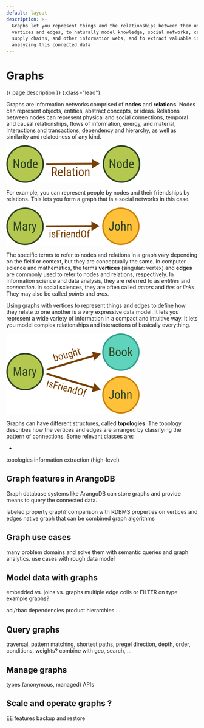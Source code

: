 ```yaml
---
default: layout
description: >-
  Graphs let you represent things and the relationships between them using
  vertices and edges, to naturally model knowledge, social networks, cash flows,
  supply chains, and other information webs, and to extract valuable insights by
  analyzing this connected data
---
```

# Graphs

{{ page.description }}
{:class="lead"}

Graphs are information networks comprised of **nodes** and **relations**. Nodes
can represent objects, entities, abstract concepts, or ideas. Relations between
nodes can represent physical and social connections, temporal and causal
relationships, flows of information, energy, and material, interactions and
transactions, dependency and hierarchy, as well as similarity and relatedness of
any kind.

![Node - Relation - Node](images/data-model-graph-relation-abstract.png)

For example, you can represent people by nodes and their friendships by
relations. This lets you form a graph that is a social networks in this case.

![Mary - is friend of - John](images/data-model-graph-relation-concrete.png)

The specific terms to refer to nodes and relations in a graph vary depending
on the field or context, but they are conceptually the same. In computer science
and mathematics, the terms **vertices** (singular: vertex) and **edges** are
commonly used to refer to nodes and relations, respectively. In information
science and data analysis, they are referred to as _entities_ and _connection_.
In social sciences, they are often called _actors_ and _ties_ or _links_.
They may also be called _points_ and _arcs_.

Using graphs with vertices to represent things and edges to define how they
relate to one another is a very expressive data model. It lets you represent
a wide variety of information in a compact and intuitive way. It lets you model
complex relationships and interactions of basically everything.

![Mary - bought - Book, is friend of - John](images/data-model-graph-relations.png)

Graphs can have different structures, called **topologies**. The topology
describes how the vertices and edges are arranged by classifying the pattern of
connections. Some relevant classes are:

- 



topologies
information extraction (high-level)

## Graph features in ArangoDB

Graph database systems like ArangoDB can store graphs and provide means to query
the connected data.

labeled property graph?
comparison with RDBMS
properties on vertices and edges
native graph that can be combined
graph algorithms

## Graph use cases

many problem domains and solve them with semantic queries and graph analytics.
use cases with rough data model

## Model data with graphs

embedded vs. joins vs. graphs
multiple edge colls or FILTER on type
example graphs?

acl/rbac
dependencies
product hierarchies
...

## Query graphs

traversal, pattern matching, shortest paths, pregel
direction, depth, order, conditions, weights?
combine with geo, search, ...

## Manage graphs

types (anonymous, managed)
APIs

## Scale and operate graphs ?

EE features
backup and restore
